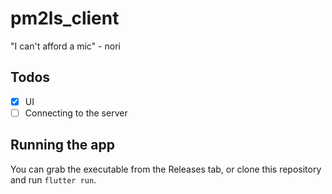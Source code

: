 # pm2ls_client

"I can't afford a mic" - nori

## Todos

- [x] UI
- [ ] Connecting to the server

## Running the app

You can grab the executable from the Releases tab, or clone this repository and run `flutter run`.
